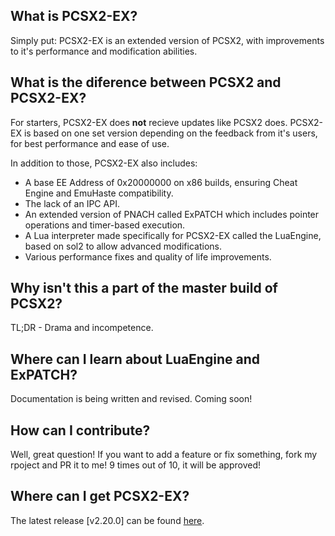 ## What is PCSX2-EX?

Simply put: PCSX2-EX is an extended version of PCSX2, with improvements to it's performance and modification abilities.

## What is the diference between PCSX2 and PCSX2-EX?

For starters, PCSX2-EX does **not** recieve updates like PCSX2 does. PCSX2-EX is based on one set version depending on the feedback from it's users, for best performance and ease of use.

In addition to those, PCSX2-EX also includes:
- A base EE Address of 0x20000000 on x86 builds, ensuring Cheat Engine and EmuHaste compatibility.
- The lack of an IPC API.
- An extended version of PNACH called ExPATCH which includes pointer operations and timer-based execution.
- A Lua interpreter made specifically for PCSX2-EX called the LuaEngine, based on sol2 to allow advanced modifications.
- Various performance fixes and quality of life improvements.

## Why isn't this a part of the master build of PCSX2?

TL;DR - Drama and incompetence.

## Where can I learn about LuaEngine and ExPATCH?

Documentation is being written and revised. Coming soon!

## How can I contribute?

Well, great question! If you want to add a feature or fix something, fork my rpoject and PR it to me! 9 times out of 10, it will be approved!

## Where can I get PCSX2-EX?

The latest release [v2.20.0] can be found [here](https://github.com/Topaz-Reality/PCSX2-EX/releases/tag/v2.25.0).
